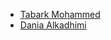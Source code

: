 - [Tabark Mohammed](https://github.com/TabarkMohammed19)
-  [Dania Alkadhimi](https://github.com/daniaalkadhimi)
